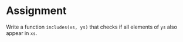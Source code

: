 # Assignment

Write a function `includes(xs, ys)` that checks if all elements of `ys` also appear in `xs`.
